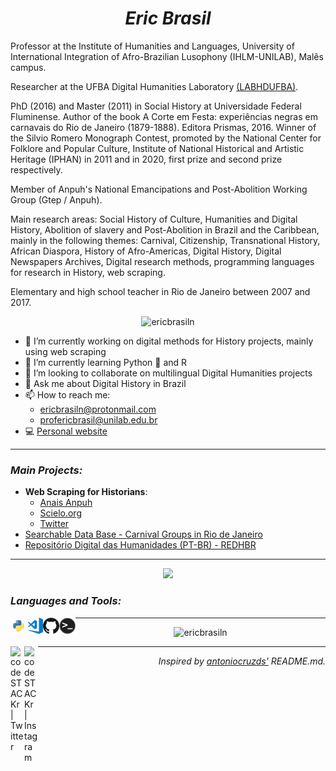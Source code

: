 # <h1 align="center"> *Eric Brasil*</h1>

Professor at the Institute of Humanities and Languages, University of International Integration of Afro-Brazilian Lusophony (IHLM-UNILAB), Malês campus. 

Researcher at the UFBA Digital Humanities Laboratory [(LABHDUFBA)](http://www.labhd.ufba.br).

PhD (2016) and Master (2011) in Social History at Universidade Federal Fluminense. Author of the book A Corte em Festa: experiências negras em carnavais do Rio de Janeiro (1879-1888). Editora Prismas, 2016. Winner of the Silvio Romero Monograph Contest, promoted by the National Center for Folklore and Popular Culture, Institute of National Historical and Artistic Heritage (IPHAN) in 2011 and in 2020, first prize and second prize respectively.

Member of Anpuh's National Emancipations and Post-Abolition Working Group (Gtep / Anpuh).

Main research areas: Social History of Culture, Humanities and Digital History, Abolition of slavery and Post-Abolition in Brazil and the Caribbean, mainly in the following themes: Carnival, Citizenship, Transnational History, African Diaspora, History of Afro-Americas, Digital History, Digital Newspapers Archives, Digital research methods, programming languages for research in History, web scraping.

Elementary and high school teacher in Rio de Janeiro between 2007 and 2017.

<p align="center"> <img src="https://komarev.com/ghpvc/?username=ericbrasiln" alt="ericbrasiln" /> </p>

- 🔭 I’m currently working on digital methods for History projects, mainly using web scraping 
- 👾 I’m currently learning Python 🐍 and R
- 👯 I’m looking to collaborate on multilingual Digital Humanities projects
- 💬 Ask me about Digital History in Brazil
- 📫 How to reach me:
  - ericbrasiln@protonmail.com
  - profericbrasil@unilab.edu.br
- 💻 [Personal website](https://ericbrasiln.github.io/)
  
---

### <p align="left">*Main Projects:*</p>

 - **Web Scraping for Historians**:
    - [Anais Anpuh](https://github.com/ericbrasiln/Anais-Anpuh)
    - [Scielo.org](https://github.com/ericbrasiln/ferramentas_scielo)
    - [Twitter](https://github.com/ericbrasiln/twitterscraper-LABHD)
 - [Searchable Data Base - Carnival Groups in Rio de Janeiro](https://ericbrasiln.github.io/Sociedades-Carnavalescas-RJ/)
 - [Repositório Digital das Humanidades (PT-BR) - REDHBR](https://labhdufba.github.io/redhbr/)

---

<p align="center">
  <img src="https://github-readme-stats.vercel.app/api/top-langs/?username=ericbrasiln&theme=gotham" />
</p>

### *Languages and Tools:*
<img align="left" alt="Python" width="26px" src="https://raw.githubusercontent.com/github/explore/80688e429a7d4ef2fca1e82350fe8e3517d3494d/topics/python/python.png" />
<img align="left" alt="Visual Studio Code" width="26px" src="https://raw.githubusercontent.com/github/explore/80688e429a7d4ef2fca1e82350fe8e3517d3494d/topics/visual-studio-code/visual-studio-code.png" />
<img align="left" alt="GitHub" width="26px" src="https://raw.githubusercontent.com/github/explore/78df643247d429f6cc873026c0622819ad797942/topics/github/github.png" />
<img align="left" alt="Terminal" width="26px" src="https://raw.githubusercontent.com/github/explore/80688e429a7d4ef2fca1e82350fe8e3517d3494d/topics/terminal/terminal.png" />

---

<p align="center">
<img src="https://github-readme-stats.vercel.app/api?username=ericbrasiln&show_icons=true&theme=gotham" alt="ericbrasiln"/>
</p>

[<img align="left" alt="codeSTACKr | Twitter" width="22px" src="https://cdn.jsdelivr.net/npm/simple-icons@v3/icons/twitter.svg" />][twitter]

[<img align="left" alt="codeSTACKr | Instagram" width="22px" src="https://cdn.jsdelivr.net/npm/simple-icons@v3/icons/instagram.svg" />][instagram]

[twitter]: https://twitter.com/ericbrasiln
[instagram]: https://instagram.com/ericbrasiln

---

*<p align="right">Inspired by [antoniocruzds'](https://github.com/antoniocruzds) README.md.</p>*
